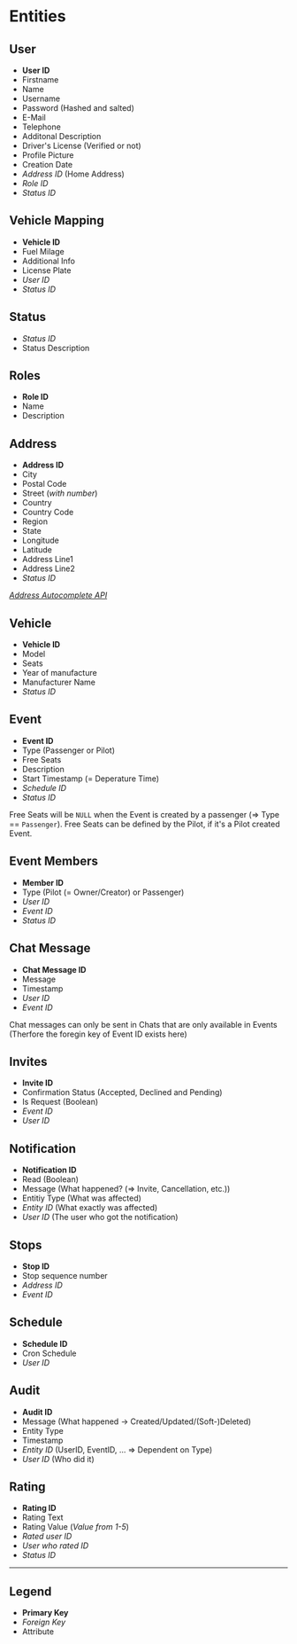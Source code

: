# Entities

## User

- **User ID**
- Firstname
- Name
- Username
- Password (Hashed and salted)
- E-Mail
- Telephone
- Additonal Description
- Driver's License (Verified or not)
- Profile Picture
- Creation Date
- *Address ID* (Home Address)
- *Role ID*
- *Status ID*

## Vehicle Mapping

- **Vehicle ID**
- Fuel Milage
- Additional Info
- License Plate
- *User ID*
- *Status ID*

## Status

- *Status ID*
- Status Description

## Roles

- **Role ID**
- Name
- Description

## Address

- **Address ID**
- City
- Postal Code
- Street (*with number*)
- Country
- Country Code
- Region
- State
- Longitude
- Latitude
- Address Line1
- Address Line2
- *Status ID*

[*Address Autocomplete API*](https://www.geoapify.com/address-autocomplete/#:~:text=Here%27s%20an%20example%20of%20a%20bounding%20box%20and%20coordinates%20that%20can%20be%20used%20to%20show%20results%20on%20a%20map%20and%20allow%20users%20to%20search%20for%20what%20they%20need)

## Vehicle

- **Vehicle ID**
- Model
- Seats
- Year of manufacture
- Manufacturer Name
- *Status ID*

## Event

- **Event ID**
- Type (Passenger or Pilot)
- Free Seats
- Description
- Start Timestamp (= Deperature Time)
- *Schedule ID*
- *Status ID*

Free Seats will be `NULL` when the Event is created by a passenger (=> Type == `Passenger`).
Free Seats can be defined by the Pilot, if it's a Pilot created Event.

## Event Members

- **Member ID**
- Type (Pilot (= Owner/Creator) or Passenger)
- *User ID*
- *Event ID*
- *Status ID*

## Chat Message

- **Chat Message ID**
- Message
- Timestamp
- *User ID*
- *Event ID*

Chat messages can only be sent in Chats that are only available in Events (Therfore the foregin key of Event ID exists here)

## Invites

- **Invite ID**
- Confirmation Status (Accepted, Declined and Pending)
- Is Request (Boolean)
- *Event ID*
- *User ID*

## Notification

- **Notification ID**
- Read (Boolean)
- Message (What happened? (=> Invite, Cancellation, etc.))
- Entitiy Type (What was affected)
- *Entity ID* (What exactly was affected)
- *User ID* (The user who got the notification)

## Stops

- **Stop ID**
- Stop sequence number
- *Address ID*
- *Event ID*

## Schedule

- **Schedule ID**
- Cron Schedule
- *User ID*

## Audit

- **Audit ID**
- Message (What happened -> Created/Updated/(Soft-)Deleted)
- Entity Type
- Timestamp
- *Entity ID* (UserID, EventID, ... => Dependent on Type)
- *User ID* (Who did it)

## Rating

- **Rating ID**
- Rating Text
- Rating Value (*Value from 1-5*)
- *Rated user ID*
- *User who rated ID*
- *Status ID*

---

## Legend

- **Primary Key**
- *Foreign Key*
- Attribute
